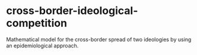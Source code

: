 # cross-border-ideological-competition
Mathematical model for the cross-border spread of two ideologies by using an epidemiological approach. 
